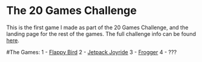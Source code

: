 # The 20 Games Challenge
This is the first game I made as part of the 20 Games Challenge, and the landing page for the rest of the games. 
The full challenge info can be found [here](https://github.com/users/micah-wehrle/projects/2/views/4). 

#The Games:
1 - [Flappy Bird](https://github.com/micah-wehrle/G01-Flappy-Bird)
2 - [Jetpack Joyride](https://github.com/micah-wehrle/G02-Jetpack-Joyride)
3 - [Frogger](https://github.com/micah-wehrle/G03-Frogger)
4 - ???

